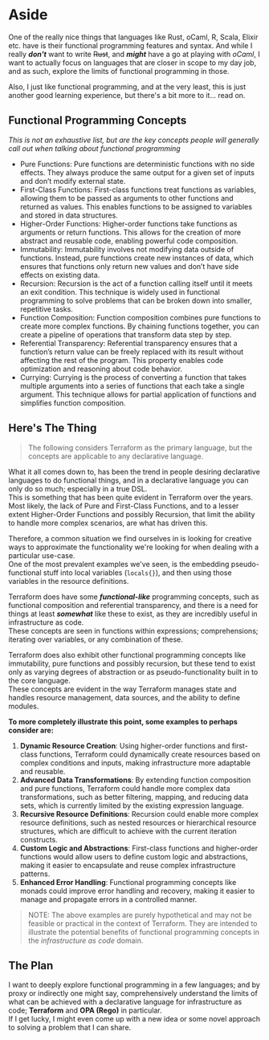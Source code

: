 # Aside
One of the really nice things that languages like Rust, oCaml, R, Scala, Elixir etc. have is their functional programming features and syntax.
And while I really **_don't_** want to write ~~Rust~~, and _**might**_ have a go at playing with _oCaml_,
I want to actually focus on languages that are closer in scope to my day job, and as such, explore the limits of functional programming in those.

Also, I just like functional programming, and at the very least, this is just another good learning experience, but there's a bit more to it... read on.

## Functional Programming Concepts
_This is not an exhaustive list, but are the key concepts people will generally call out when talking about functional programming_

* Pure Functions: Pure functions are deterministic functions with no side effects. They always produce the same output for a given set of inputs and don’t modify external state.
* First-Class Functions: First-class functions treat functions as variables, allowing them to be passed as arguments to other functions and returned as values. This enables functions to be assigned to variables and stored in data structures.
* Higher-Order Functions: Higher-order functions take functions as arguments or return functions. This allows for the creation of more abstract and reusable code, enabling powerful code composition.
* Immutability: Immutability involves not modifying data outside of functions. Instead, pure functions create new instances of data, which ensures that functions only return new values and don’t have side effects on existing data.
* Recursion: Recursion is the act of a function calling itself until it meets an exit condition. This technique is widely used in functional programming to solve problems that can be broken down into smaller, repetitive tasks.
* Function Composition: Function composition combines pure functions to create more complex functions. By chaining functions together, you can create a pipeline of operations that transform data step by step.
* Referential Transparency: Referential transparency ensures that a function’s return value can be freely replaced with its result without affecting the rest of the program. This property enables code optimization and reasoning about code behavior.
* Currying: Currying is the process of converting a function that takes multiple arguments into a series of functions that each take a single argument. This technique allows for partial application of functions and simplifies function composition.

## Here's The Thing

> The following considers Terraform as the primary language, but the concepts are applicable to any declarative language.

What it all comes down to, has been the trend in people desiring declarative languages to do functional things, and in a declarative language you can only do so much; especially in a true DSL.  
This is something that has been quite evident in Terraform over the years.
Most likely, the lack of Pure and First-Class Functions, and to a lesser extent Higher-Order Functions and possibly Recursion,
that limit the ability to handle more complex scenarios, are what has driven this.

Therefore, a common situation we find ourselves in is looking for creative ways to approximate the functionality we're looking for when dealing with a particular use-case.   
One of the most prevalent examples we've seen, is the embedding pseudo-functional stuff into local variables (`locals{}`), and then using those variables in the resource definitions.

Terraform does have some **_functional-like_** programming concepts, such as functional composition and referential transparency, and there is a need for things at least **_somewhat_** like these to exist, as they are incredibly useful in infrastructure as code.  
These concepts are seen in functions within expressions; comprehensions; iterating over variables, or any combination of these.

Terraform does also exhibit other functional programming concepts like immutability, pure functions and possibly recursion, but these tend to exist only as varying degrees of abstraction or as pseudo-functionality built in to the core language.   
These concepts are evident in the way Terraform manages state and handles resource management, data sources, and the ability to define modules.

**To more completely illustrate this point, some examples to perhaps consider are:**
1. **Dynamic Resource Creation**: Using higher-order functions and first-class functions, Terraform could dynamically create resources based on complex conditions and inputs, making infrastructure more adaptable and reusable.
2. **Advanced Data Transformations**: By extending function composition and pure functions, Terraform could handle more complex data transformations, such as better filtering, mapping, and reducing data sets, which is currently limited by the existing expression language.
3. **Recursive Resource Definitions**: Recursion could enable more complex resource definitions, such as nested resources or hierarchical resource structures, which are difficult to achieve with the current iteration constructs.
4. **Custom Logic and Abstractions**: First-class functions and higher-order functions would allow users to define custom logic and abstractions, making it easier to encapsulate and reuse complex infrastructure patterns.
5. **Enhanced Error Handling**: Functional programming concepts like monads could improve error handling and recovery, making it easier to manage and propagate errors in a controlled manner.

> NOTE: The above examples are purely hypothetical and may not be feasible or practical in the context of Terraform. They are intended to illustrate the potential benefits of functional programming concepts in the _infrastructure as code_ domain.

## The Plan
I want to deeply explore functional programming in a few languages; and by proxy or indirectly one might say, comprehensively understand the limits of what can be achieved with a declarative language for infrastructure as code; **Terraform** and **OPA (Rego)** in particular.  
If I get lucky, I might even come up with a new idea or some novel approach to solving a problem that I can share. 
